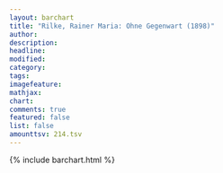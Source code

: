 ```yaml
---
layout: barchart
title: "Rilke, Rainer Maria: Ohne Gegenwart (1898)"
author:
description:
headline:
modified:
category:
tags:
imagefeature: 
mathjax: 
chart: 
comments: true
featured: false
list: false
amounttsv: 214.tsv
---
```

{% include barchart.html %}
